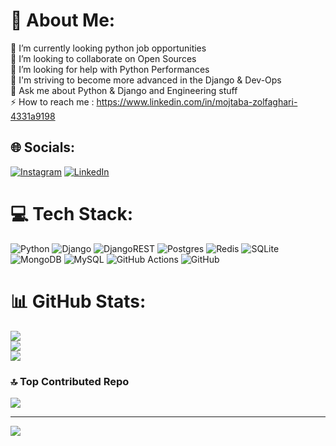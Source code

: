 # 💫 About Me:
🔭 I’m currently looking python job opportunities <br>👯 I’m looking to collaborate on Open Sources<br>🤝 I’m looking for help with Python Performances<br>🌱 I'm striving to become more advanced in the Django & Dev-Ops<br>💬 Ask me about Python & Django and Engineering stuff<br>⚡ How to reach me : https://www.linkedin.com/in/mojtaba-zolfaghari-4331a9198


## 🌐 Socials:
[![Instagram](https://img.shields.io/badge/Instagram-%23E4405F.svg?logo=Instagram&logoColor=white)](https://instagram.com/mojtabazolfaghari.official) [![LinkedIn](https://img.shields.io/badge/LinkedIn-%230077B5.svg?logo=linkedin&logoColor=white)](https://linkedin.com/in/https://www.linkedin.com/in/mojtaba-zolfaghari-4331a9198) 

# 💻 Tech Stack:
![Python](https://img.shields.io/badge/python-3670A0?style=for-the-badge&logo=python&logoColor=ffdd54) ![Django](https://img.shields.io/badge/django-%23092E20.svg?style=for-the-badge&logo=django&logoColor=white) ![DjangoREST](https://img.shields.io/badge/DJANGO-REST-ff1709?style=for-the-badge&logo=django&logoColor=white&color=ff1709&labelColor=gray) ![Postgres](https://img.shields.io/badge/postgres-%23316192.svg?style=for-the-badge&logo=postgresql&logoColor=white) ![Redis](https://img.shields.io/badge/redis-%23DD0031.svg?style=for-the-badge&logo=redis&logoColor=white) ![SQLite](https://img.shields.io/badge/sqlite-%2307405e.svg?style=for-the-badge&logo=sqlite&logoColor=white) ![MongoDB](https://img.shields.io/badge/MongoDB-%234ea94b.svg?style=for-the-badge&logo=mongodb&logoColor=white) ![MySQL](https://img.shields.io/badge/mysql-4479A1.svg?style=for-the-badge&logo=mysql&logoColor=white) ![GitHub Actions](https://img.shields.io/badge/github%20actions-%232671E5.svg?style=for-the-badge&logo=githubactions&logoColor=white) ![GitHub](https://img.shields.io/badge/github-%23121011.svg?style=for-the-badge&logo=github&logoColor=white)
# 📊 GitHub Stats:
![](https://github-readme-stats.vercel.app/api?username=Mojtaba-z&theme=great-gatsby&hide_border=false&include_all_commits=false&count_private=false)<br/>
![](https://github-readme-streak-stats.herokuapp.com/?user=Mojtaba-z&theme=great-gatsby&hide_border=false)<br/>
![](https://github-readme-stats.vercel.app/api/top-langs/?username=Mojtaba-z&theme=great-gatsby&hide_border=false&include_all_commits=false&count_private=false&layout=compact)

### 🔝 Top Contributed Repo
![](https://github-contributor-stats.vercel.app/api?username=Mojtaba-z&limit=5&theme=great-gatsby&combine_all_yearly_contributions=true)

---
[![](https://visitcount.itsvg.in/api?id=Mojtaba-z&icon=1&color=0)](https://visitcount.itsvg.in)

<!-- Proudly created with GPRM ( https://gprm.itsvg.in ) -->
